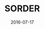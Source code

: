 ---
title: "SORDER"
date: 2016-07-17
picture: /assets/content/camera-roll/2016/07/2016-07-17-sorder/20160717_012248472_iOS.jpg
thumbnail: /assets/content/camera-roll/2016/07/2016-07-17-sorder/20160717_012248472_iOS-thumbnail.jpg
type: picture
tags:
  - artist unknown
  - photograph
  - reflection
  - Seattle
  - window
---